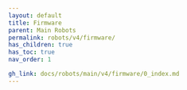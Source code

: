 ```yaml
---
layout: default
title: Firmware
parent: Main Robots
permalink: robots/v4/firmware/
has_children: true
has_toc: true
nav_order: 1

gh_link: docs/robots/main/v4/firmware/0_index.md
---
```

